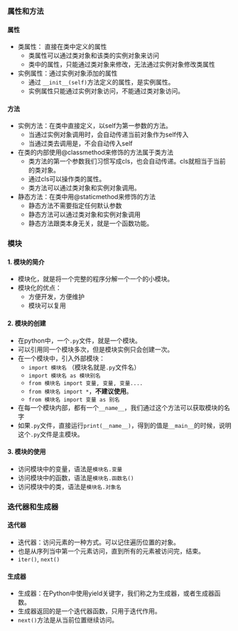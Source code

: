 ### 属性和方法

#### 属性
- 类属性： 直接在类中定义的属性
  - 类属性可以通过类对象和该类的实例对象来访问
  - 类中的属性，只能通过类对象来修改，无法通过实例对象修改类属性
- 实例属性：通过实例对象添加的属性
  - 通过 `__init__(self)`方法定义的属性，是实例属性。
  - 实例属性只能通过实例对象访问，不能通过类对象访问。
  
#### 方法
- 实例方法：在类中直接定义，以self为第一参数的方法。
  - 当通过实例对象调用时，会自动传递当前对象作为self传入
  - 当通过类去调用是，不会自动传入self
- 在类的内部使用@classmethod来修饰的方法属于类方法
  - 类方法的第一个参数我们习惯写成cls，也会自动传递。cls就相当于当前的类对象。
  - 通过cls可以操作类的属性。
  - 类方法可以通过类对象和实例对象调用。  
- 静态方法：在类中用@staticmethod来修饰的方法
  - 静态方法不需要指定任何默认参数
  - 静态方法可以通过类对象和实例对象调用
  - 静态方法跟类本身无关，就是一个函数功能。

### 模块
#### 1. 模块的简介
- 模块化，就是将一个完整的程序分解一个一个的小模块。
- 模块化的优点：
  - 方便开发，方便维护
  - 模块可以复用
  
#### 2. 模块的创建
- 在python中，一个`.py`文件，就是一个模块。
- 可以引用同一个模块多次，但是模块实例只会创建一次。
- 在一个模块中，引入外部模块：
  - `import 模块名` （模块名就是`.py`文件名）
  - `import 模块名 as 模块别名`  
  - `from 模块名 import 变量, 变量, 变量....`
  - `from 模块名 import *`，**不建议使用**。
  - `from 模块名 import 变量 as 别名`
- 在每一个模块内部，都有一个`__name__`，我们通过这个方法可以获取模块的名字
- 如果`.py`文件，直接运行`print(__name__)`，得到的值是`__main__`的时候，说明这个`.py`文件是主模块。

#### 3. 模块的使用
- 访问模块中的变量，语法是`模块名.变量`
- 访问模块中的函数，语法是`模块名.函数名()`
- 访问模块中的类，语法是`模块名.对象名`


### 迭代器和生成器

#### 迭代器
- 迭代器：访问元素的一种方式。可以记住遍历位置的对象。
- 也是从序列当中第一个元素访问，直到所有的元素被访问完，结束。
- `iter()`, `next()`

#### 生成器
- 生成器：在Python中使用yield关键字，我们称之为生成器，或者生成器函数。
- 生成器返回的是一个迭代器函数，只用于迭代作用。
- `next()`方法是从当前位置继续访问。


